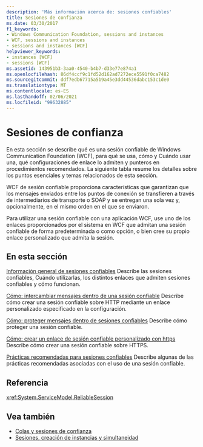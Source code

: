 ```yaml
---
description: 'Más información acerca de: sesiones confiables'
title: Sesiones de confianza
ms.date: 03/30/2017
f1_keywords:
- Windows Communication Foundation, sessions and instances
- WCF, sessions and instances
- sessions and instances [WCF]
helpviewer_keywords:
- instances [WCF]
- sessions [WCF]
ms.assetid: 143951b3-3aa0-4540-b4b7-d33e77e874a1
ms.openlocfilehash: 86df4ccf9c1fd52d162ad7272ece5591f0ca7482
ms.sourcegitcommit: ddf7edb67715a5b9a45e3dd44536dabc153c1de0
ms.translationtype: MT
ms.contentlocale: es-ES
ms.lasthandoff: 02/06/2021
ms.locfileid: "99632885"
---
```

# <a name="reliable-sessions"></a>Sesiones de confianza

En esta sección se describe qué es una sesión confiable de Windows Communication Foundation (WCF), para qué se usa, cómo y Cuándo usar una, qué configuraciones de enlace lo admiten y punteros en procedimientos recomendados. La siguiente tabla resume los detalles sobre los puntos esenciales y temas relacionados de esta sección.

WCF de sesión confiable proporciona características que garantizan que los mensajes enviados entre los puntos de conexión se transfieren a través de intermediarios de transporte o SOAP y se entregan una sola vez y, opcionalmente, en el mismo orden en el que se enviaron.

Para utilizar una sesión confiable con una aplicación WCF, use uno de los enlaces proporcionados por el sistema en WCF que admitan una sesión confiable de forma predeterminada o como opción, o bien cree su propio enlace personalizado que admita la sesión.

## <a name="in-this-section"></a>En esta sección

[Información general de sesiones confiables](reliable-sessions-overview.md) Describe las sesiones confiables, Cuándo utilizarlas, los distintos enlaces que admiten sesiones confiables y cómo funcionan.

[Cómo: intercambiar mensajes dentro de una sesión confiable](how-to-exchange-messages-within-a-reliable-session.md) Describe cómo crear una sesión confiable sobre HTTP mediante un enlace personalizado especificado en la configuración.

[Cómo: proteger mensajes dentro de sesiones confiables](how-to-secure-messages-within-reliable-sessions.md) Describe cómo proteger una sesión confiable.

[Cómo: crear un enlace de sesión confiable personalizado con https](how-to-create-a-custom-reliable-session-binding-with-https.md) Describe cómo crear una sesión confiable sobre HTTPS.

[Prácticas recomendadas para sesiones confiables](best-practices-for-reliable-sessions.md) Describe algunas de las prácticas recomendadas asociadas con el uso de una sesión confiable.

## <a name="reference"></a>Referencia

<xref:System.ServiceModel.ReliableSession>

## <a name="see-also"></a>Vea también

- [Colas y sesiones de confianza](queues-and-reliable-sessions.md)
- [Sesiones, creación de instancias y simultaneidad](sessions-instancing-and-concurrency.md)
